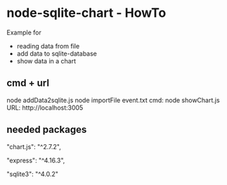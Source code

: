 # node-sqlite-chart - HowTo
Example for
- reading data from file
- add data to sqlite-database
- show data in a chart

## cmd + url
node addData2sqlite.js
node importFile event.txt
cmd: node showChart.js URL: http://localhost:3005

## needed packages
  "chart.js": "^2.7.2",
 
  "express": "^4.16.3",
  
  "sqlite3": "^4.0.2"
